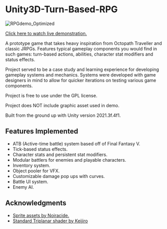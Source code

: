 # Unity3D-Turn-Based-RPG

![RPGdemo_Optimized](https://user-images.githubusercontent.com/10013436/236162629-6eaa61d8-df26-4f64-a0a2-82d14b76b393.gif)

[Click here to watch live demonstration.](https://www.ijiro.dev/jrpg-prototype)

A prototype game that takes heavy inspiration from Octopath Traveller and classic JRPGs.  Features typical gameplay components you would find in such games: turn-based actions, abilities, character stat modifiers  and status effects.

Project served to be a case study and learning experience for developing gameplay systems and mechanics. Systems were developed with game designers in mind to allow for quicker iterations on testing various game components.

 Project is free to use under the GPL license.
 
 Project does NOT include graphic asset used in demo.
 
 Built from the ground up with Unity version 2021.3f.4f1.

## Features Implemented
- ATB (Active-time battle) system based off of Final Fantasy V.
- Tick-based status effects.
- Character stats and persistent stat modifiers.
- Modular battlers for enemies and playable characters.
- Inventory system.
- Object pooler for VFX.
- Customizable damage pop ups with curves.
- Battle UI system.
- Enemy AI.
 
 ## Acknowledgments
 - [Sprite assets by Noiracide.](https://noiracide.itch.io/)
 - [Standard Triplanar shader by Keijiro](https://github.com/keijiro/StandardTriplanar)
